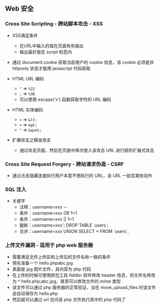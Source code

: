 ﻿  
## Web 安全  
  
  
### Cross Site Scripting - 跨站脚本攻击 - XSS  
  
* XSS满足条件  
    * 在URL中输入的值在页面有有输出  
    * 输出最好是在 script 标签内  
  
* 通过 document.cookie 获取当前用户的 cookie 信息，该 cookie 必须是非 httponly 状态才能用 javascript 代码获取  
* HTML URL 编码  
    * `"` => `%22`  
    * `;` => `%3B`  
    * 可以使用 escape('x') 函数获取字符的 URL 编码  
* HTML 实体编码  
    * `<` => `&lt;`  
    * `>` => `&gt;`  
    * `"` => `&quot;`  
* 扩展攻击之蠕虫攻击  
    * 通过攻击页面，然后在页面中再次嵌入该攻击 URL 进行扇形扩展式攻击  
  
### Cross Site Request Forgery - 跨站请求伪造 - CSRF  
  
* 通过点击隐藏连接执行用户本意不想执行的 URL，该 URL 一般含某些动作  
  
### SQL 注入  
  
* 关键字  
    * 注释：username=xxx --  
    * 条件：username=xxx OR 1=1  
    * 条件：username=xxx || 1=1  
    * 截断：username=xxx'; DROP TABLE \`users\`;  
    * 合并：username=xxx UNION SELECT * FROM \`users\`;  
  
### 上传文件漏洞 - 适用于 php web 服务器  
  
* 需要满足文件上传前和上传后的文件名称一致的条件  
* 预先准备一个 hello.phpabc.jpg  
* 表面是 jpg 图片文件，其内容为 php 代码  
* 在上传的时候可使用抓包工具 fiddler 软件修改 header 信息，将文件名修改为 * hello.php;abc.jpg，甚至可以修改文件的 mime 类型  
* 该文件可以通过 php 服务器的正常验证，当在 move_upload_files 时该文件会自动保存为 hello.php  
* 然后就可以通过 url 访问该 php 文件执行其中的 php 代码了  
